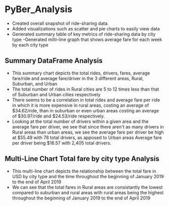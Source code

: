 # PyBer_Analysis
- Created overall snapshot of ride-sharing data.
- Added visualizations such as scatter and pie charts to easily view data
- Generated summary table of key metrics of ride-sharing data by city type
-Generated milti-line graph that shows average fare for each week by each city type

## Summary DataFrame Analysis
- This summary chart depicts the total rides, drivers, fares, average fare/ride and average fare/driver in the 3 different areas, Rural, Suburban, and Urban
- The total number of rides in Rural cities are 5 to 12 times less than that of Suburban and Urban cities respectively
- There seems to be a correlation in total rides and average fare per ride in which it is more expensive in rural areas, costing an average of $34.62/ride, than in suburban or even urban areas costing an average of $30.97/ride and $24.53/ride respectively.
- Looking at the total number of drivers within a given area and the average fare per driver, we see that since there aren't as many drivers in Rural areas than urban areas, we see the average fare per driver be high at $55.49 with 78 total drivers, as apposed to Urban areas Average fare per driver being $16.57 with 2,405 total drivers.

## Multi-Line Chart Total fare by city type Analysis
- This multi-line chart depicts the relationship between the total fare in USD by city type and the time throughout the beginning of January 2019 to the end of April 2019
- We can see that the total fares in Rural areas are consistantly the lowest compared to suburban and rural areas with rural areas being the highest throughout the beginning of January 2019 to the end of April 2019

